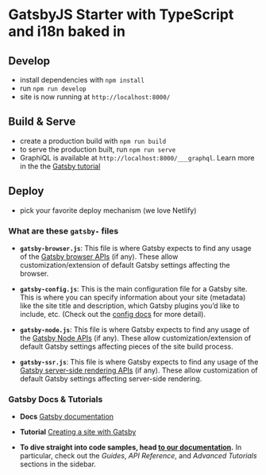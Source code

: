 # GatsbyJS Starter with TypeScript and i18n baked in

## Develop

- install dependencies with `npm install`
- run `npm run develop`
- site is now running at `http://localhost:8000/`

## Build & Serve

- create a production build with `npm run build`
- to serve the production built, run `npm run serve`
- GraphiQL is available at `http://localhost:8000/___graphql`. Learn more in the the [Gatsby tutorial](https://www.gatsbyjs.org/tutorial/part-five/#introducing-graphiql)

## Deploy

- pick your favorite deploy mechanism (we love Netlify)

### What are these `gatsby-` files

- **`gatsby-browser.js`**: This file is where Gatsby expects to find any usage of the [Gatsby browser APIs](https://www.gatsbyjs.org/docs/browser-apis/) (if any). These allow customization/extension of default Gatsby settings affecting the browser.

- **`gatsby-config.js`**: This is the main configuration file for a Gatsby site. This is where you can specify information about your site (metadata) like the site title and description, which Gatsby plugins you’d like to include, etc. (Check out the [config docs](https://www.gatsbyjs.org/docs/gatsby-config/) for more detail).

- **`gatsby-node.js`**: This file is where Gatsby expects to find any usage of the [Gatsby Node APIs](https://www.gatsbyjs.org/docs/node-apis/) (if any). These allow customization/extension of default Gatsby settings affecting pieces of the site build process.

- **`gatsby-ssr.js`**: This file is where Gatsby expects to find any usage of the [Gatsby server-side rendering APIs](https://www.gatsbyjs.org/docs/ssr-apis/) (if any). These allow customization of default Gatsby settings affecting server-side rendering.

### Gatsby Docs & Tutorials

- **Docs** [Gatsby documentation](https://www.gatsbyjs.org/docs/)

- **Tutorial** [Creating a site with Gatsby](https://www.gatsbyjs.org/tutorial/)

- **To dive straight into code samples, head [to our documentation](https://www.gatsbyjs.org/docs/).** In particular, check out the _Guides_, _API Reference_, and _Advanced Tutorials_ sections in the sidebar.
